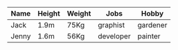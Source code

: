 | Name  | Height | Weight |   Jobs    |  Hobby   |
|-------|--------|--------|-----------|----------|
| Jack  |  1.9m  |  75Kg  | graphist  | gardener |
| Jenny |  1.6m  |  56Kg  | developer | painter  |